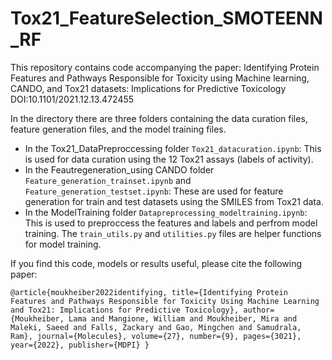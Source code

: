 # Tox21_FeatureSelection_SMOTEENN_RF
This repository contains code accompanying the paper:
Identifying Protein Features and Pathways Responsible for Toxicity using Machine learning, CANDO, and Tox21 datasets: Implications for Predictive Toxicology
DOI:10.1101/2021.12.13.472455

In the  directory there are three folders containing the data curation files, feature generation files, and the model training files.

* In the Tox21_DataPreproccessing folder `Tox21_datacuration.ipynb`: This is used for data curation using the 12 Tox21 assays (labels of activity).
* In the Feautregeneration_using CANDO folder `Feature_generation_trainset.ipynb` and `Feature_generation_testset.ipynb`: These are used for feature generation for train and test datasets using the SMILES from Tox21 data.
* In the ModelTraining folder `Datapreprocessing_modeltraining.ipynb`: This is used to preproccess the features and labels and perfrom model training. The `train_utils.py` and `utilities.py` files are helper functions for model training. 

If you find this code, models or results useful, please cite the following paper:

`@article{moukheiber2022identifying,
  title={Identifying Protein Features and Pathways Responsible for Toxicity Using Machine Learning and Tox21: Implications for Predictive Toxicology},
  author={Moukheiber, Lama and Mangione, William and Moukheiber, Mira and Maleki, Saeed and Falls, Zackary and Gao, Mingchen and Samudrala, Ram},
  journal={Molecules},
  volume={27},
  number={9},
  pages={3021},
  year={2022},
  publisher={MDPI}
}`
